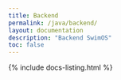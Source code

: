 ```yaml
---
title: Backend
permalink: /java/backend/
layout: documentation
description: "Backend SwimOS"
toc: false
---
```


{% include docs-listing.html %}
